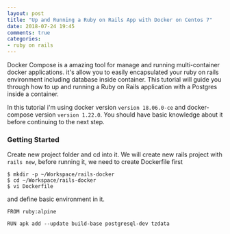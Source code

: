 ```yaml
---
layout: post
title: "Up and Running a Ruby on Rails App with Docker on Centos 7"
date: 2018-07-24 19:45
comments: true
categories: 
- ruby on rails
---
```


Docker Compose is a amazing tool for manage and running multi-container docker applications. it's allow you to easily encapsulated your ruby on rails environment including database inside container. This tutorial will guide you through how to up and running a Ruby on Rails application with a Postgres inside a container.

In this tutorial i'm using docker version `version 18.06.0-ce` and docker-compose version `version 1.22.0`. You should have basic knowledge about it before continuing to the next step.

### Getting Started ###

Create new project folder and cd into it. We will create new rails project with `rails new`, before running it, we need to create Dockerfile first

```
$ mkdir -p ~/Workspace/rails-docker
$ cd ~/Workspace/rails-docker
$ vi Dockerfile

```
and define basic environment in it. 

```
FROM ruby:alpine

RUN apk add --update build-base postgresql-dev tzdata

```

